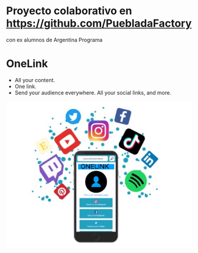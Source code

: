 # Proyecto colaborativo en https://github.com/PuebladaFactory 
con ex alumnos de Argentina Programa


# OneLink

- All your content.
- One link.
- Send your audience everywhere. All your social links, and more.


![logo](logo.jpg)



